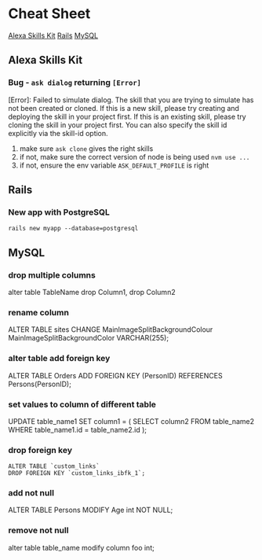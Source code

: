 # Cheat Sheet
[Alexa Skills Kit](#alexa-skills-kit)
[Rails](#rails)
[MySQL](#mysql)
## Alexa Skills Kit
### Bug - `ask dialog` returning `[Error]`
[Error]: Failed to simulate dialog. The skill that you are trying to simulate has not been created or cloned. If this is a new skill, please try creating and deploying the skill in your project first. If this is an existing skill, please try cloning the skill in your project first. You can also specify the skill id explicitly via the skill-id option.
1. make sure `ask clone` gives the right skills
2. if not, make sure the correct version of node is being used `nvm use ...`
3. if not, ensure  the env variable `ASK_DEFAULT_PROFILE` is right 


## Rails
### New app with PostgreSQL
`rails new myapp --database=postgresql`
## MySQL
### drop multiple columns
alter table TableName
    drop Column1, drop Column2

### rename column
ALTER TABLE sites CHANGE MainImageSplitBackgroundColour MainImageSplitBackgroundColor VARCHAR(255);

### alter table add foreign key
ALTER TABLE Orders
ADD FOREIGN KEY (PersonID) REFERENCES Persons(PersonID); 

### set values to column of different table
UPDATE table_name1 
    SET column1 = (
        SELECT column2
        FROM table_name2
        WHERE table_name1.id = table_name2.id
    );

### drop foreign key
    ALTER TABLE `custom_links`
	DROP FOREIGN KEY `custom_links_ibfk_1`;

### add not null
ALTER TABLE Persons
MODIFY Age int NOT NULL; 

### remove not null
alter table table_name modify column foo int;